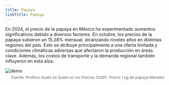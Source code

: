 ```yaml
---
title: Papaya
linkTitle: Papaya
---
```


En 2024, el precio de la papaya en México ha experimentado aumentos significativos debido a diversos factores. En octubre, los precios de la papaya subieron un 15.28% mensual, alcanzando niveles altos en distintas regiones del país. Esto se atribuye principalmente a una oferta limitada y condiciones climáticas adversas que afectaron la producción en áreas clave. Además, los costos de transporte y la demanda regional también influyeron en esta alza.

<div>
<img src="/kde_plot_papaya.png" alt="demo" class="img-responsive" title="Precio Papaya">
<p style="font-size: 12px; color: #666; text-align: right; margin-top: 5px;">
        Fuente: Profeco Quién es Quién en los Precios (QQP). Precio 1 kg de papaya Maradol. 
    </p>
</div>